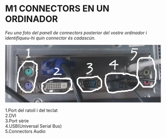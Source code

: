 # M1 CONNECTORS EN UN ORDINADOR


*Feu una foto del panell de connectors posterior del vostre ordinador i identifiqueu-hi quin connector és cadascún.*

![Sin titulo](FF.jpg)

 1.Port del ratolí i del teclat  
 2.DVI   
 3.Port sèrie  
 4.USB(Universal Serial Bus)  
 5.Connectors Audio


